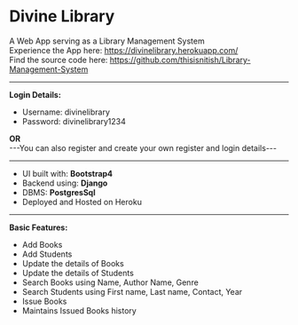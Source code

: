 # Divine Library

A Web App serving as a Library Management System<br>
Experience the App here: https://divinelibrary.herokuapp.com/<br>
Find the source code here: https://github.com/thisisnitish/Library-Management-System<br>
<hr>


**Login Details:**<br>
<ul>
    <li>Username: divinelibrary<br></li>
    <li>Password: divinelibrary1234<br></li>
</ul>
<b>OR</b><br>
---You can also register and create your own register and login details---<br>

<hr>
<ul>
    <li>UI built with: <b>Bootstrap4</b></li>
    <li>Backend using: <b>Django</b></li>   
    <li>DBMS: <b>PostgresSql</b></li>
    <li>Deployed and Hosted on Heroku</li>
</ul>
<hr>

**Basic Features:**<br>
<ul>
    <li>Add Books</li>
    <li>Add Students</li>
    <li>Update the details of Books</li>
    <li>Update the details of Students</li>
    <li>Search Books using Name, Author Name, Genre</li>
    <li>Search Students using First name, Last name, Contact, Year</li>
    <li>Issue Books</li>
    <li>Maintains Issued Books history</li>
</ul>